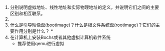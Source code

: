 1. 分别说明虚拟地址、线性地址和实际物理地址的定义，并说明它们之间的主要区别和相互联系。
2.
3.  什么是引导映像盘(bootimage)？什么是根文件系统盘(rootimage)？它们的主要作用分别是什么？
    *  
4. 在计算机上安装Bochs或者其他虚拟计算机软件系统
    * 推荐使用qemu进行虚拟